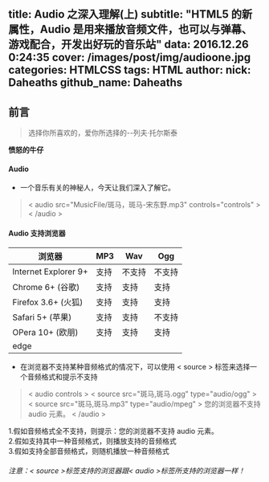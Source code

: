 title: Audio 之深入理解(上)
subtitle: "HTML5 的新属性，Audio 是用来播放音频文件，也可以与弹幕、游戏配合，开发出好玩的音乐站"
data: 2016.12.26 0:24:35
cover: /images/post/img/audioone.jpg
categories: HTMLCSS
tags: HTML
author:
    nick: Daheaths
    github_name: Daheaths
---

## 前言
> 选择你所喜欢的，爱你所选择的--列夫·托尔斯泰

**愤怒的牛仔**

#### Audio
* 一个音乐有关的神秘人，今天让我们深入了解它。

> < audio src="MusicFile/斑马，斑马-宋东野.mp3" controls="controls" > < /audio >

#### Audio 支持浏览器
| 浏览器 | MP3 | Wav | Ogg |
|--------|-----|-----|-----|
| Internet Explorer 9+ | 支持 | 不支持 | 不支持 |
| Chrome 6+ (谷歌) | 支持 | 支持 | 支持 |
| Firefox 3.6+ (火狐) | 支持 | 支持 | 支持 |
| Safari 5+ (苹果) | 支持 | 支持 | 不支持 |
| OPera 10+ (欧朋) | 支持 | 支持 | 支持 |
| edge | | | | |

* 在浏览器不支持某种音频格式的情况下，可以使用 < source > 标签来选择一个音频格式和提示不支持<audio>

> < audio controls >
  < source src="斑马,斑马.ogg" type="audio/ogg" >
  < source src="斑马,斑马.mp3" type="audio/mpeg" >
  您的浏览器不支持 audio 元素。
  < /audio >

 1.假如音频格式全不支持，则提示：您的浏览器不支持 audio 元素。  
 2.假如支持其中一种音频格式，则播放支持的音频格式  
 3.假如支持全部音频格式，则随机播放一种音频格式

###### 注意：< source >标签支持的浏览器跟< audio >标签所支持的浏览器一样！
